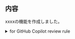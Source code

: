 ## 内容

xxxxの機能を作成しました。


<!-- 以下、Copilotレビュー用の指示 -->

<!-- I want to review in Japanese. -->
<!-- for GitHub Copilot review rule -->

<details>
<summary>for GitHub Copilot review rule</summary>

### お願い

- コメントは全て必ず日本語で書いてください

### web-front フォルダ内の変更のレビュー指針

- typescriptファイルの関数名をパスカルケースに統一するようにしてください

</details>
<!-- for GitHub Copilot review rule -->
<!-- I want to review in Japanese. -->